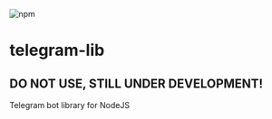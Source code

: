![npm](https://img.shields.io/npm/v/telegram-lib)
# telegram-lib
## DO NOT USE, STILL UNDER DEVELOPMENT!
Telegram bot library for NodeJS
